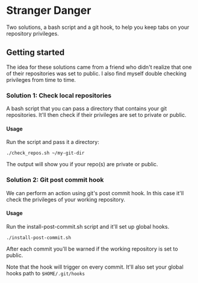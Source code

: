 # Stranger Danger

Two solutions, a bash script and a git hook, to help you keep tabs on your repository privileges.

## Getting started

The idea for these solutions came from a friend who didn't realize that one of their repositories was set to public.
I also find myself double checking privileges from time to time.

### Solution 1: Check local repositories

A bash script that you can pass a directory that contains your git repositories.
It'll then check if their privileges are set to private or public.

#### Usage
Run the script and pass it a directory:

```
./check_repos.sh ~/my-git-dir
```

The output will show you if your repo(s) are private or public.

### Solution 2: Git post commit hook 

We can perform an action using git's post commit hook. In this case it'll check the privileges of your working repository.

#### Usage
Run the install-post-commit.sh script and it'll set up global hooks.

```
./install-post-commit.sh
```

After each commit you'll be warned if the working repository is set to public.

Note that the hook will trigger on every commit. It'll also set your global hooks path to `$HOME/.git/hooks`
